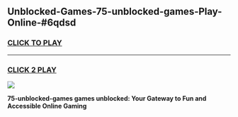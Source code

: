 
## Unblocked-Games-75-unblocked-games-Play-Online-#6qdsd
<h3>
<a href="https://premium.freeplayer.one?title=75-unblocked-games&ref=27F">CLICK TO PLAY</a></h3>
<hr>

<h3>
<a href="https://premium.freeplayer.one?title=75-unblocked-games&ref=27F">CLICK 2 PLAY</a>
  
</h3>

<a href="https://premium.freeplayer.one?title=75-unblocked-games&ref=27F"><img src="https://clearcache.store/games.png"></a>


**75-unblocked-games games unblocked: Your Gateway to Fun and Accessible Online Gaming**
